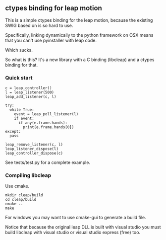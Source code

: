 ## ctypes binding for leap motion

This is a simple ctypes binding for the leap motion, because the existing
SWIG based on is so hard to use.

Specifically, linking dynamically to the python framework on OSX means
that you can't use pyinstaller with leap code.

Which sucks.

So what is this? It's a new library with a C binding (libcleap) and a ctypes
binding for that. 

### Quick start

    c = leap_controller()
    l = leap_listener(500)
    leap_add_listener(c, l)

    try:
      while True:
        event = leap_poll_listener(l)
        if event:
          if any(e.frame.hands):
            print(e.frame.hands[0])
    except: 
      pass

    leap_remove_listener(c, l)
    leap_listener_dispose(l)
    leap_controller_dispose(c)

See tests/test.py for a complete example.

### Compiling libcleap

Use cmake. 

    mkdir cleap/build
    cd cleap/build
    cmake ..
    make

For windows you may want to use cmake-gui to generate a build file.

Notice that because the original leap DLL is built with visual studio
you must build libcleap with visual studio or visual studio express (free)
too.
